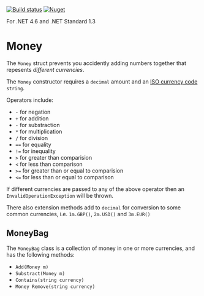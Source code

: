 [![Build status](https://ci.appveyor.com/api/projects/status/3rhcyru862ynx0aj/branch/master?svg=true)](https://ci.appveyor.com/project/busterwood/busterwood-money/branch/master) [![Nuget](https://img.shields.io/nuget/v/BusterWood.Money.svg)](https://www.nuget.org/packages/BusterWood.Money)

For .NET 4.6 and .NET Standard 1.3

# Money

The `Money` struct prevents you accidently adding numbers together that repesents *different currencies*.

The `Money` constructor requires a `decimal` amount and an [ISO currency code](https://en.wikipedia.org/wiki/ISO_4217) `string`.

Operators include:

* `-` for negation
* `+` for addition
* `-` for substraction
* `*` for multiplication
* `/` for division
* `==` for equality
* `!=` for inequality
* `>` for greater than comparision
* `<` for less than comparison
* `>=` for greater than or equal to comparision
* `<=` for less than or equal to comparison

If different currencies are passed to any of the above operator then an `InvalidOperationException` will be thrown.

There also extension methods add to `decimal` for conversion to some common currencies, i.e. `1m.GBP()`, `2m.USD()` and `3m.EUR()`

## MoneyBag

The `MoneyBag` class is a collection of money in one or more currencies, and has the following methods:

* `Add(Money m)`
* `Substract(Money m)`
* `Contains(string currency)`
* `Money Remove(string currency)`
